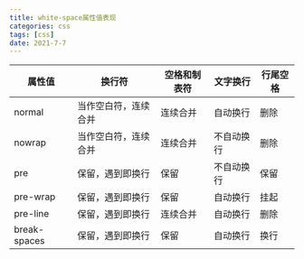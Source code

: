 ```yaml
---
title: white-space属性值表现
categories: css
tags: [css]
date: 2021-7-7
--- 
```


属性值 | 换行符 | 空格和制表符 | 文字换行 | 行尾空格
---|---|---|---|---
normal | 当作空白符，连续合并 | 连续合并 | 自动换行 | 删除
nowrap | 当作空白符，连续合并 | 连续合并 | 不自动换行 | 删除
pre | 保留，遇到即换行 | 保留 | 不自动换行 | 保留 
pre-wrap | 保留，遇到即换行 | 保留 | 自动换行 |	挂起
pre-line | 保留，遇到即换行 | 连续合并 | 自动换行 |	删除
break-spaces | 保留，遇到即换行 | 保留 | 自动换行 |	换行
